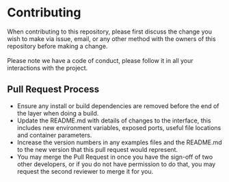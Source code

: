 # Contributing

When contributing to this repository, please first discuss the change you wish to make via issue, email, or any other method with the owners of this repository before making a change.</br>
<br>Please note we have a code of conduct, please follow it in all your interactions with the project.

## Pull Request Process
- Ensure any install or build dependencies are removed before the end of the layer when doing a build.
- Update the README.md with details of changes to the interface, this includes new environment variables, exposed ports, useful file locations and container parameters.
- Increase the version numbers in any examples files and the README.md to the new version that this pull request would represent.
- You may merge the Pull Request in once you have the sign-off of two other developers, or if you do not have permission to do that, you may request the second reviewer to merge it for you.

